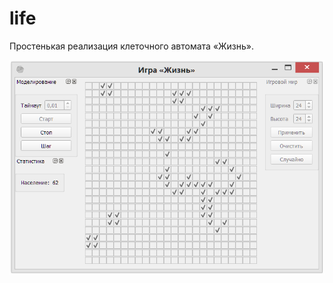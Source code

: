 # life

Простенькая реализация клеточного автомата «Жизнь».

![Скриншот](https://github.com/he11ca7/life/blob/master/2016-05-23_07-46-13.png)
